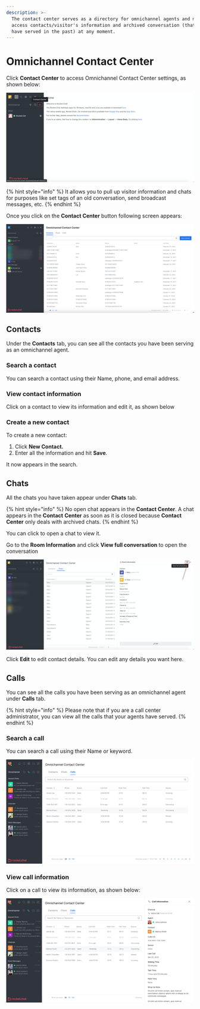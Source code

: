 ```yaml
---
description: >-
  The contact center serves as a directory for omnichannel agents and mangers to
  access contacts/visitor's information and archived conversation (that they
  have served in the past) at any moment.
---
```


# Omnichannel Contact Center

Click **Contact Center** to access Omnichannel Contact Center settings, as shown below:

![](<../../../../.gitbook/assets/image (205).png>)

{% hint style="info" %}
It allows you to pull up visitor information and chats for purposes like set tags of an old conversation, send broadcast messages, etc.
{% endhint %}

Once you click on the **Contact Center** button following screen appears:

![](<../../../../.gitbook/assets/image (670) (1) (1).png>)

## Contacts

Under the **Contacts** tab, you can see all the contacts you have been serving as an omnichannel agent.

### Search a contact

You can search a contact using their Name, phone, and email address.

### View contact information

Click on a contact to view its information and edit it, as shown below

### Create a new contact

To create a new contact:

1. Click **New Contact.**
2. Enter all the information and hit **Save**.

It now appears in the search.

## Chats

All the chats you have taken appear under **Chats** tab.

{% hint style="info" %}
No open chat appears in the **Contact Center**. A chat appears in the **Contact** **Center** as soon as it is closed because **Contact Center** only deals with archived chats.
{% endhint %}

You can click to open a chat to view it.

Go to the **Room Information** and click **View full conversation** to open the conversation

![](<../../../../.gitbook/assets/image (336).png>)

Click **Edit** to edit contact details. You can edit any details you want here.

## Calls

You can see all the calls you have been serving as an omnichannel agent under **Calls** tab.

{% hint style="info" %}
Please note that if you are a call center administrator, you can view all the calls that your agents have served.
{% endhint %}

### Search a call

You can search a call using their Name or keyword.

![](<../../../../.gitbook/assets/image (655) (1) (1).png>)

### View call information

Click on a call to view its information, as shown below:

![](<../../../../.gitbook/assets/image (654) (1) (1) (1).png>)
